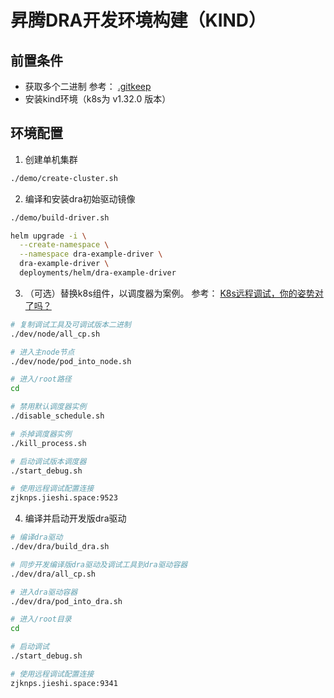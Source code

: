 # 昇腾DRA开发环境构建（KIND）

## 前置条件
- 获取多个二进制 参考： [.gitkeep](dev/tools/.gitkeep)
- 安装kind环境（k8s为 v1.32.0 版本）

## 环境配置
1. 创建单机集群
```bash
./demo/create-cluster.sh
```

2. 编译和安装dra初始驱动镜像
```bash
./demo/build-driver.sh

helm upgrade -i \
  --create-namespace \
  --namespace dra-example-driver \
  dra-example-driver \
  deployments/helm/dra-example-driver
```

3. （可选）替换k8s组件，以调度器为案例。 参考： [K8s远程调试，你的姿势对了吗？](https://cloud.tencent.com/developer/article/1624638)
```bash
# 复制调试工具及可调试版本二进制
./dev/node/all_cp.sh

# 进入主node节点
./dev/node/pod_into_node.sh

# 进入/root路径
cd 

# 禁用默认调度器实例
./disable_schedule.sh

# 杀掉调度器实例
./kill_process.sh

# 启动调试版本调度器
./start_debug.sh

# 使用远程调试配置连接
zjknps.jieshi.space:9523

```

4. 编译并启动开发版dra驱动
```bash
# 编译dra驱动
./dev/dra/build_dra.sh

# 同步开发编译版dra驱动及调试工具到dra驱动容器
./dev/dra/all_cp.sh

# 进入dra驱动容器
./dev/dra/pod_into_dra.sh

# 进入/root目录
cd

# 启动调试
./start_debug.sh

# 使用远程调试配置连接
zjknps.jieshi.space:9341
```